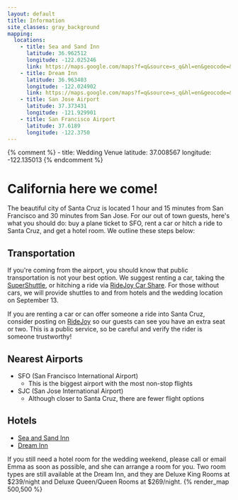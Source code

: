 ```yaml
---
layout: default
title: Information
site_classes: gray_background
mapping:
  locations:
    - title: Sea and Sand Inn
      latitude: 36.962512
      longitude: -122.025246
      link: https://maps.google.com/maps?f=q&source=s_q&hl=en&geocode=&q=Sea+and+Sand+Inn,+West+Cliff+Drive,+Santa+Cruz,+CA&aq=0&oq=sea&sll=36.962512,-122.025246&sspn=0.099443,0.198097&vpsrc=0&t=h&ie=UTF8&hq=Sea+and+Sand+Inn,+West+Cliff+Drive,+Santa+Cruz,+CA&ll=36.962169,-122.025533&spn=0.024861,0.049524&z=15&iwloc=A&cid=11767563974410813267
    - title: Dream Inn
      latitude: 36.963403
      longitude: -122.024902
      link: https://maps.google.com/maps?f=q&source=s_q&hl=en&geocode=&q=Dream+Inn,+West+Cliff+Drive,+Santa+Cruz,+CA&aq=&sll=36.962169,-122.025533&sspn=0.024861,0.049524&vpsrc=0&t=h&ie=UTF8&hq=Dream+Inn,&hnear=W+Cliff+Dr,+Santa+Cruz,+California+95060&ll=36.963643,-122.025275&spn=0.02486,0.049524&z=15&iwloc=A&cid=4076966699112695307
    - title: San Jose Airport
      latitude: 37.373431
      longitude: -121.929901
    - title: San Francisco Airport
      latitude: 37.6189
      longitude: -122.3750
---
```

{% comment %}
    - title: Wedding Venue
      latitude: 37.008567
      longitude: -122.135013
{% endcomment %}


California here we come!
=====


The beautiful city of Santa Cruz is located 1 hour and 15 minutes from San Francisco and 30 minutes from San Jose.  For our out of town guests, here's what you should do: buy a plane ticket to SFO, rent a car or hitch a ride to Santa Cruz, and get a hotel room.  We outline these steps below:


Transportation
-----
If you're coming from the airport, you should know that public transportation is not your best option.  We suggest renting a car, taking the <a href="http://www.supershuttle.com/Locations/SFOAirportShuttleSanFrancisco.aspx" target="_blank">SuperShuttle</a>, or hitching a ride via [RideJoy Car Share](http://ridejoy.com/).  For those without cars, we will provide shuttles to and from hotels and the wedding location on September 13.

If you are renting a car or can offer someone a ride into Santa Cruz, consider posting on [RideJoy](http://ridejoy.com/) so our guests can see you have an extra seat or two.  This is a public service, so be careful and verify the rider is someone trustworthy!

Nearest Airports
-----
- SFO (San Francisco International Airport)
    - This is the biggest airport with the most non-stop flights
- SJC (San Jose International Airport)
    - Although closer to Santa Cruz, there are fewer flight options

Hotels
-----
- <a href="http://www.santacruzmotels.com/sea_and_sand.html" target="_blank">Sea and Sand Inn</a>
- <a href="http://www.jdvhotels.com/hotels/california/central-coast-hotels/santa-cruz-dream-inn" target="_blank">Dream Inn</a>

If you still need a hotel room for the wedding weekend, please call or email Emma as soon as possible, and she can arrange a room for you. Two room types are still available at the Dream Inn, and they are Deluxe King Rooms at $239/night and Deluxe Queen/Queen Rooms at $269/night.
{% render_map 500,500 %}
